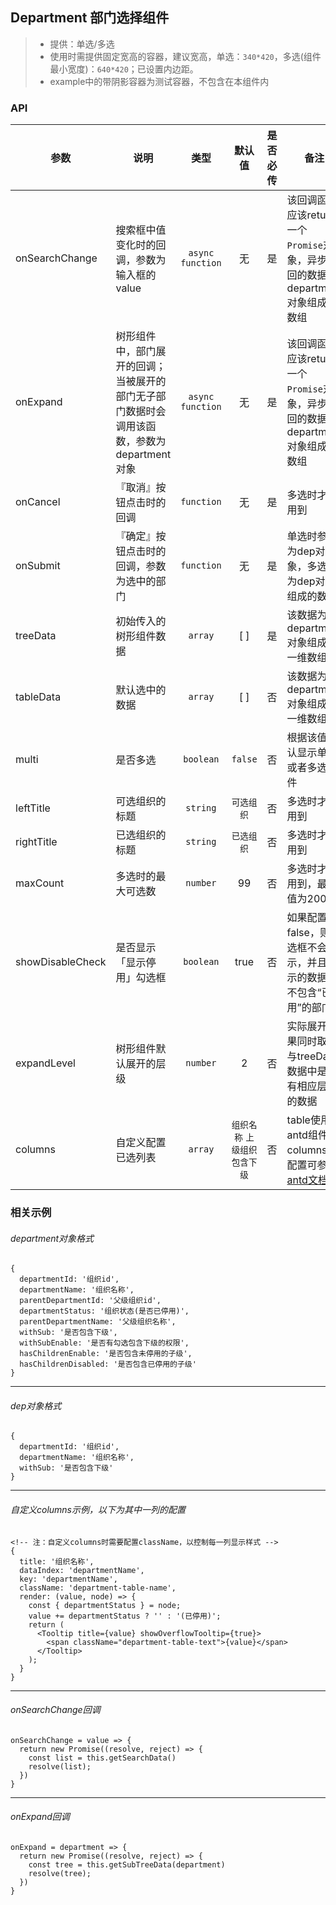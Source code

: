 ## Department 部门选择组件
>- 提供：单选/多选
>- 使用时需提供固定宽高的容器，建议宽高，单选：`340*420`，多选(组件最小宽度)：`640*420`；已设置内边距。
>- example中的带阴影容器为测试容器，不包含在本组件内

### API

| 参数 | 说明 | 类型 | 默认值 | 是否必传 | 备注 |
| --- | --- | :---: | :---: | :---: | --- |
| onSearchChange | 搜索框中值变化时的回调，参数为输入框的value | `async function` | 无 | 是 | 该回调函数应该return一个`Promise`对象，异步返回的数据为department对象组成的数组 |
| onExpand | 树形组件中，部门展开的回调；当被展开的部门无子部门数据时会调用该函数，参数为department对象 | `async function` | 无 | 是 | 该回调函数应该return一个`Promise`对象，异步返回的数据为department对象组成的数组 |
| onCancel | 『取消』按钮点击时的回调 | `function` | 无 | 是 | 多选时才会用到 |
| onSubmit | 『确定』按钮点击时的回调，参数为选中的部门 | `function` | 无 | 是 | 单选时参数为dep对象，多选时为dep对象组成的数组 |
| treeData | 初始传入的树形组件数据 | `array` | [ ] | 是 | 该数据为department对象组成的一维数组 |
| tableData | 默认选中的数据 | `array` | [ ] | 否 | 该数据为department对象组成的一维数组 |
| multi | 是否多选 | `boolean` | `false` | 否 | 根据该值确认显示单选或者多选组件 |
| leftTitle | 可选组织的标题 | `string` | `可选组织` | 否 | 多选时才会用到 |
| rightTitle | 已选组织的标题 | `string` | `已选组织` | 否 | 多选时才会用到 |showDisableCheck
| maxCount | 多选时的最大可选数 | `number` | 99 | 否 | 多选时才会用到，最大值为200 |
| showDisableCheck | 是否显示「显示停用」勾选框 | `boolean` | true | 否 | 如果配置为false，则勾选框不会显示，并且展示的数据将不包含“已停用”的部门 |
| expandLevel | 树形组件默认展开的层级 | `number` | 2 | 否 | 实际展开效果同时取决与treeData数据中是否有相应层级的数据 |
| columns | 自定义配置已选列表 | `array` | `组织名称` `上级组织` `包含下级` | 否 | table使用了antd组件，columns的配置可参考 [antd文档](https://ant.design/components/table-cn/) |

### 相关示例

###### department对象格式
```
{
  departmentId: '组织id',
  departmentName: '组织名称',
  parentDepartmentId: '父级组织id',
  departmentStatus: '组织状态(是否已停用)',
  parentDepartmentName: '父级组织名称',
  withSub: '是否包含下级',
  withSubEnable: '是否有勾选包含下级的权限',
  hasChildrenEnable: '是否包含未停用的子级',
  hasChildrenDisabled: '是否包含已停用的子级'
}
```
---
###### dep对象格式
```
{
  departmentId: '组织id',
  departmentName: '组织名称',
  withSub: '是否包含下级'
}
```
---
###### 自定义columns示例，以下为其中一列的配置
```
<!-- 注：自定义columns时需要配置className，以控制每一列显示样式 -->
{
  title: '组织名称',
  dataIndex: 'departmentName',
  key: 'departmentName',
  className: 'department-table-name',
  render: (value, node) => {
    const { departmentStatus } = node;
    value += departmentStatus ? '' : '(已停用)';
    return (
      <Tooltip title={value} showOverflowTooltip={true}>
        <span className="department-table-text">{value}</span>
      </Tooltip>
    );
  }
}
```
---
###### onSearchChange回调
```
onSearchChange = value => {
  return new Promise((resolve, reject) => {
    const list = this.getSearchData()
    resolve(list);
  })
}
```
---
###### onExpand回调
```
onExpand = department => {
  return new Promise((resolve, reject) => {
    const tree = this.getSubTreeData(department)
    resolve(tree);
  })
}
```